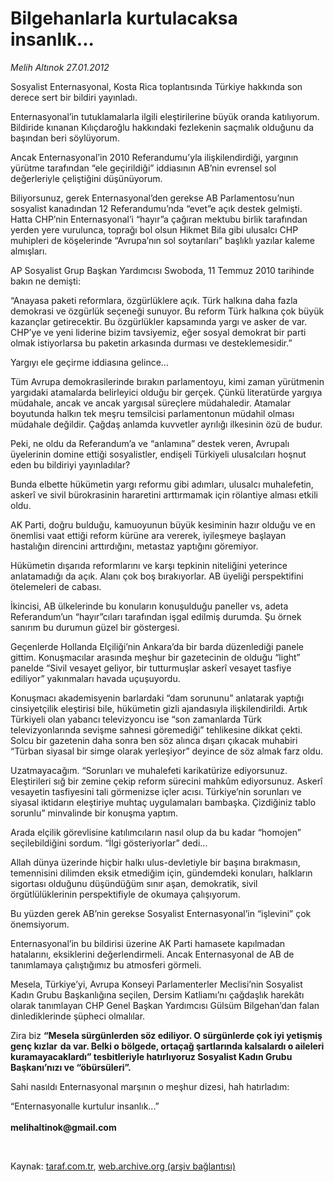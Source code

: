 # Bilgehanlarla kurtulacaksa insanlık...

*Melih Altınok 27.01.2012*

<div class="yazi"><p>Sosyalist Enternasyonal, Kosta Rica toplantısında Türkiye hakkında son derece sert bir bildiri yayınladı. </p>
<p>Enternasyonal’in tutuklamalarla ilgili eleştirilerine büyük oranda katılıyorum. Bildiride kınanan Kılıçdaroğlu hakkındaki fezlekenin saçmalık olduğunu da başından beri söylüyorum. </p>
<p>Ancak Enternasyonal’in 2010 Referandumu’yla ilişkilendirdiği, yargının yürütme tarafından “ele geçirildiği” iddiasının AB’nin evrensel sol değerleriyle çeliştiğini düşünüyorum.</p>
<p>Biliyorsunuz, gerek Enternasyonal’den gerekse AB Parlamentosu’nun sosyalist kanadından 12 Referandumu’nda “evet”e açık destek gelmişti. Hatta CHP’nin Enternasyonal’i “hayır”a çağıran mektubu birlik tarafından yerden yere vurulunca, toprağı bol olsun Hikmet Bila gibi ulusalcı CHP muhipleri de köşelerinde “Avrupa’nın sol soytarıları” başlıklı yazılar kaleme almışları.</p>
<p>AP Sosyalist Grup Başkan Yardımcısı Swoboda, 11 Temmuz 2010 tarihinde bakın ne demişti: </p>
<p>“Anayasa paketi reformlara, özgürlüklere açık. Türk halkına daha fazla demokrasi ve özgürlük seçeneği sunuyor. Bu reform Türk halkına çok büyük kazançlar getirecektir. Bu özgürlükler kapsamında yargı ve asker de var. CHP’ye ve yeni liderine bizim tavsiyemiz, eğer sosyal demokrat bir parti olmak istiyorlarsa bu paketin arkasında durması ve desteklemesidir.”</p>
<p>Yargıyı ele geçirme iddiasına gelince...</p>
<p>Tüm Avrupa demokrasilerinde bırakın parlamentoyu, kimi zaman yürütmenin yargıdaki atamalarda belirleyici olduğu bir gerçek. Çünkü literatürde yargıya müdahale, ancak ve ancak yargısal süreçlere müdahaledir. Atamalar boyutunda halkın tek meşru temsilcisi parlamentonun müdahil olması müdahale değildir. Çağdaş anlamda kuvvetler ayrılığı ilkesinin özü de budur.</p>
<p>Peki, ne oldu da Referandum’a ve “anlamına” destek veren, Avrupalı üyelerinin domine ettiği sosyalistler, endişeli Türkiyeli ulusalcıları hoşnut eden bu bildiriyi yayınladılar?</p>
<p>Bunda elbette hükümetin yargı reformu gibi adımları, ulusalcı muhalefetin, askerî ve sivil bürokrasinin hararetini arttırmamak için rölantiye alması etkili oldu. </p>
<p>AK Parti, doğru bulduğu, kamuoyunun büyük kesiminin hazır olduğu ve en önemlisi vaat ettiği reform kürüne ara vererek, iyileşmeye başlayan hastalığın direncini arttırdığını, metastaz yaptığını göremiyor. </p>
<p>Hükümetin dışarıda reformlarını ve karşı tepkinin niteliğini yeterince anlatamadığı da açık. Alanı çok boş bırakıyorlar. AB üyeliği perspektifini ötelemeleri de cabası.</p>
<p>İkincisi, AB ülkelerinde bu konuların konuşulduğu paneller vs, adeta Referandum’un “hayır”cıları tarafından işgal edilmiş durumda. Şu örnek sanırım bu durumun güzel bir göstergesi.</p>
<p>Geçenlerde Hollanda Elçiliği’nin Ankara’da bir barda düzenlediği panele gittim. Konuşmacılar arasında meşhur bir gazetecinin de olduğu “light” panelde “Sivil vesayet geliyor, bir tutturmuşlar askerî vesayet tasfiye ediliyor” yakınmaları havada uçuşuyordu. </p>
<p>Konuşmacı akademisyenin barlardaki “dam sorununu” anlatarak yaptığı cinsiyetçilik eleştirisi bile, hükümetin gizli ajandasıyla ilişkilendirildi. Artık Türkiyeli olan yabancı televizyoncu ise “son zamanlarda Türk televizyonlarında sevişme sahnesi göremediği” tehlikesine dikkat çekti. Solcu bir gazetenin daha sonra ben söz alınca dışarı çıkacak muhabiri “Türban siyasal bir simge olarak yerleşiyor” deyince de söz almak farz oldu.</p>
<p>Uzatmayacağım. “Sorunları ve muhalefeti karikatürize ediyorsunuz. Eleştirileri sığ bir zemine çekip reform sürecini mahkûm ediyorsunuz. Askerî vesayetin tasfiyesini tali görmenizse içler acısı. Türkiye’nin sorunları ve siyasal iktidarın eleştiriye muhtaç uygulamaları bambaşka. Çizdiğiniz tablo sorunlu” minvalinde bir konuşma yaptım.</p>
<p>Arada elçilik görevlisine katılımcıların nasıl olup da bu kadar “homojen” seçilebildiğini sordum. “İlgi gösteriyorlar” dedi...</p>
<p>Allah dünya üzerinde hiçbir halkı ulus-devletiyle bir başına bırakmasın, temennisini dilimden eksik etmediğim için, gündemdeki konuları, halkların sigortası olduğunu düşündüğüm sınır aşan, demokratik, sivil örgütlülüklerinin perspektifiyle de okumaya çalışıyorum.</p>
<p>Bu yüzden gerek AB’nin gerekse Sosyalist Enternasyonal’in “işlevini” çok önemsiyorum.</p>
<p>Enternasyonal’in bu bildirisi üzerine AK Parti hamasete kapılmadan hatalarını, eksiklerini değerlendirmeli. Ancak Enternasyonal de AB de tanımlamaya çalıştığımız bu atmosferi görmeli.</p>
<p>Mesela, Türkiye’yi, Avrupa Konseyi Parlamenterler Meclisi’nin Sosyalist Kadın Grubu Başkanlığına seçilen, Dersim Katliamı’nı çağdaşlık harekâtı olarak tanımlayan CHP Genel Başkan Yardımcısı Gülsüm Bilgehan’dan falan dinlediklerinde şüpheci olmalılar.</p>
<p>Zira biz <b>“</b><strong>Mesela sürgünlerden söz ediliyor. O sürgünlerde çok iyi yetişmiş genç kızlar da var. Belki o bölgede, ortaçağ şartlarında kalsalardı o aileleri kuramayacaklardı” tesbitleriyle hatırlıyoruz Sosyalist Kadın Grubu Başkanı’nızı ve “öbürsüleri”.</strong></p>
<p>Sahi nasıldı Enternasyonal marşının o meşhur dizesi, hah hatırladım: </p>
<p>“Enternasyonalle kurtulur insanlık...”<br/><br/><b>melihaltinok@gmail.com</b></p>
<p><b> </b></p>
</div>

Kaynak: [taraf.com.tr](http://www.taraf.com.tr/melih-altinok/makale-bilgehanlarla-kurtulacaksa-insanlik.htm), [web.archive.org (arşiv bağlantısı)](http://web.archive.org/web/20130913000524/http://www.taraf.com.tr/melih-altinok/makale-bilgehanlarla-kurtulacaksa-insanlik.htm)
